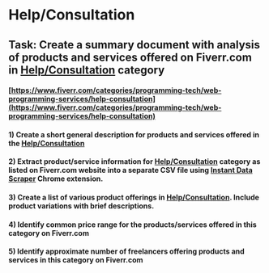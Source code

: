# Help/Consultation
## Task: Create a summary document with analysis of products and services offered on Fiverr.com in [Help/Consultation](https://www.fiverr.com/categories/programming-tech/web-programming-services/help-consultation) category
#### [https://www.fiverr.com/categories/programming-tech/web-programming-services/help-consultation](https://www.fiverr.com/categories/programming-tech/web-programming-services/help-consultation)
#### 1) Create a short general description for products and services offered in the [Help/Consultation](https://www.fiverr.com/categories/programming-tech/web-programming-services/help-consultation)
#### 2) Extract product/service information for [Help/Consultation](https://www.fiverr.com/categories/programming-tech/web-programming-services/help-consultation) category as listed on Fiverr.com website into a separate CSV file using [Instant Data Scraper](https://chrome.google.com/webstore/detail/instant-data-scraper/ofaokhiedipichpaobibbnahnkdoiiah) Chrome extension.
#### 3) Create a list of various product offerings in [Help/Consultation](https://www.fiverr.com/categories/programming-tech/web-programming-services/help-consultation). Include product variations with brief descriptions.
#### 4) Identify common price range for the products/services offered in this category on Fiverr.com
#### 5) Identify approximate number of freelancers offering products and services in this category on Fiverr.com
